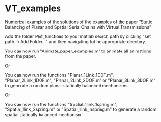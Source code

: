 # VT_examples
Numerical examples of the solutions of the examples of the paper "Static Balancing of Planar and Spatial Serial Chains with Virtual Transmissions"

Add the folder Plot_functions to your matlab search path by clicking "set path -> Add Folder..." and then navigating tot he appropriate directory.

You can now run "Animate_paper_examples.m" to animate all animations from the paper.

Or

You can now run the functions "Planar_1Link_1DOF.m", "Planar_2Link_1DOF.m", "Planar_2Link_2DOF.m" or  "Planar_3Link_3DOF.m" to generate a random planar statically balanced mechanisms

Or

You can now run the functions "Spatial_1link_1spring.m", "Spatial_1link_2spring.m" or "Spatial_1link_nspring.m" to generate a random spatial statically balanced mechanism